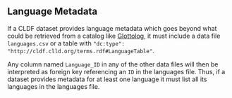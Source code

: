 ## Language Metadata

If a CLDF dataset provides language metadata which goes beyond what could be
retrieved from a catalog like [Glottolog](http://glottolog.org), it must
include a data file `languages.csv` or a table with `"dc:type": "http://cldf.clld.org/terms.rdf#LanguageTable"`.

Any column named `Language_ID` in any of the other data files will then be
interpreted as foreign key referencing an `ID` in the languages file. Thus,
if a dataset provides metadata for at least one language it must list all its
languages in the languages file.
